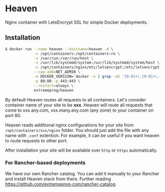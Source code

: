 # Heaven
Nginx container with LetsEncrypt SSL for simple Docker deployments.

## Installation

```bash
$ docker run --name heaven --hostname=heaven -d \
             -v /opt/containers:/opt/containers:ro \
             -v /var/run:/var/run/host \
             -v /usr/lib/systemd/system:/usr/lib/systemd/system/host \
             -v /opt/containers/nginx/etc/letsencrypt:/etc/letsencrypt \
             --cap-add=NET_ADMIN \
             -e DOCKER_VERSION=`docker -v | grep -oE '[0-9]+\.[0-9]+\.[0-9]+'` \
             -p 80:80 -p 443:443 \
             --restart=always \
             extremeprog/heaven                       
```

By default Heaven routes all requests to all containers. Let's consider container name of your site to be **xxx**.
Heaven will route all requests that come to xxx.any.com, xxx.many.any.com (any zone) to your container on port 80.

Heaven reads additional nginx configurations for your site from `/opt/containers/xxx/nginx` folder. You should just add the file with any name with `.conf` extention. For example, it can be useful if you want heaven to route requests to other port.

After installation your site will be available over `http` or `https` automatically.

### For Rancher-based deployments
We have our own Rancher catalog. You can add it manually to your Rancher and install Heaven stack from there. Further reading https://github.com/extremeprog-com/rancher-catalog.
